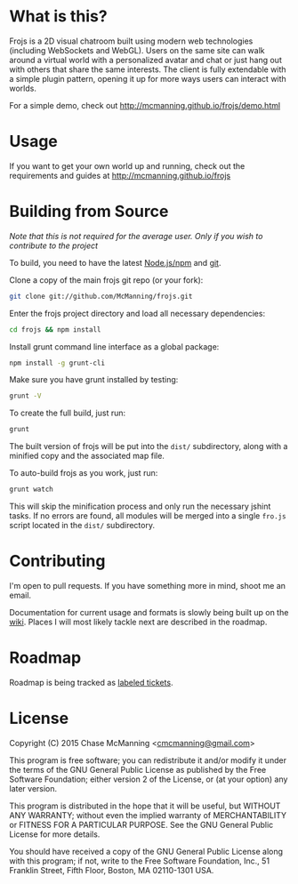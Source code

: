 What is this?
======
Frojs is a 2D visual chatroom built using modern web technologies (including WebSockets and WebGL). Users on the same site can walk around a virtual world with a personalized avatar and chat or just hang out with others that share the same interests. The client is fully extendable with a simple plugin pattern, opening it up for more ways users can interact with worlds. 

For a simple demo, check out http://mcmanning.github.io/frojs/demo.html

Usage
======
If you want to get your own world up and running, check out the requirements and guides at http://mcmanning.github.io/frojs

Building from Source
======
*Note that this is not required for the average user. Only if you wish to contribute to the project*

To build, you need to have the latest [Node.js/npm](http://nodejs.org/download/) and [git](http://git-scm.com/downloads).

Clone a copy of the main frojs git repo (or your fork):
```bash
git clone git://github.com/McManning/frojs.git
```

Enter the frojs project directory and load all necessary dependencies:
```bash
cd frojs && npm install
```

Install grunt command line interface as a global package:
```bash
npm install -g grunt-cli
```

Make sure you have grunt installed by testing:
```bash
grunt -V
```

To create the full build, just run:
```bash
grunt
```

The built version of frojs will be put into the `dist/` subdirectory, along with a minified copy and the associated map file. 

To auto-build frojs as you work, just run:
```bash
grunt watch
```

This will skip the minification process and only run the necessary jshint tasks. If no errors are found, all modules will be merged into a single `fro.js` script located in the `dist/` subdirectory.

Contributing
======
I'm open to pull requests. If you have something more in mind, shoot me an email. 

Documentation for current usage and formats is slowly being built up on the [wiki](https://github.com/McManning/frojs/wiki). Places I will most likely tackle next are described in the roadmap.

Roadmap
======
Roadmap is being tracked as [labeled tickets](https://github.com/McManning/frojs/labels/roadmap).

License
======

Copyright (C) 2015 Chase McManning <<cmcmanning@gmail.com>>

This program is free software; you can redistribute it and/or modify
it under the terms of the GNU General Public License as published by
the Free Software Foundation; either version 2 of the License, or
(at your option) any later version.

This program is distributed in the hope that it will be useful,
but WITHOUT ANY WARRANTY; without even the implied warranty of
MERCHANTABILITY or FITNESS FOR A PARTICULAR PURPOSE.  See the
GNU General Public License for more details.

You should have received a copy of the GNU General Public License along
with this program; if not, write to the Free Software Foundation, Inc.,
51 Franklin Street, Fifth Floor, Boston, MA 02110-1301 USA.
